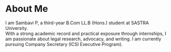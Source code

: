 # About Me

I am Sambavi P, a third-year B.Com LL.B (Hons.) student at SASTRA University.  
With a strong academic record and practical exposure through internships, I am passionate about legal research, advocacy, and writing. I am currently pursuing Company Secretary (ICSI Executive Program).
   
